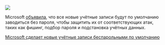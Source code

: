 <!--2025-05-04 10:07:10-->
<div class="yb">
  <div class="rss habr"><img src="https://habrastorage.org/getpro/habr/upload_files/b6d/824/20b/b6d82420b948e0a4d0e066bf53642ea6.png" /><p>Microsoft <a href="https://www.bleepingcomputer.com/news/microsoft/microsoft-makes-all-new-accounts-passwordless-by-default/" rel="noopener noreferrer nofollow">объявила</a>, что все новые учётные записи будут по умолчанию заводиться без пароля, чтобы защитить их от соответствующих атак, таких как фишинг, подбор пароля и подстановка учётных данных.</p> <a... <p class="titl"><a href="https://habr.com/ru/news/906718/?utm_source=habrahabr&utm_medium=rss&utm_campaign=906718">Microsoft сделает новые учётные записи беспарольными по умолчанию</a></p></div>
</div>

